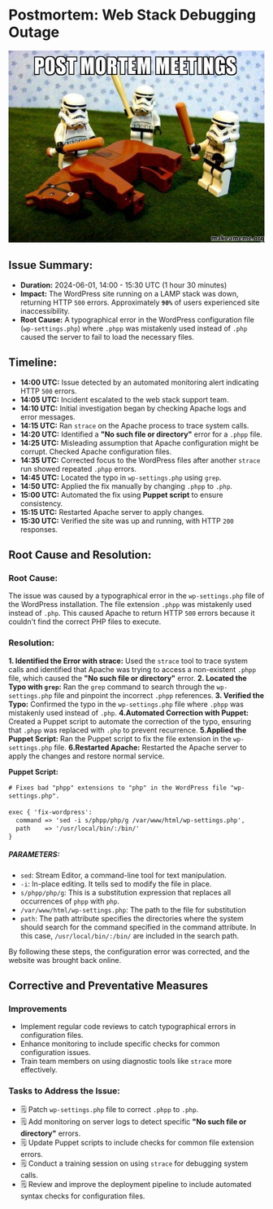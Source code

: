 # Postmortem: Web Stack Debugging Outage

![Flogging a dead horse](post-mortem-meetings.jpg)

## Issue Summary:

* **Duration:** 2024-06-01, 14:00 - 15:30 UTC (1 hour 30 minutes)
* **Impact:** The WordPress site running on a LAMP stack was down, returning HTTP `500` errors. Approximately **`90%`** of users experienced site inaccessibility.
* **Root Cause:** A typographical error in the WordPress configuration file (`wp-settings.php`) where `.phpp` was mistakenly used instead of `.php` caused the server to fail to load the necessary files.

## Timeline:
* **14:00 UTC:** Issue detected by an automated monitoring alert indicating HTTP `500` errors.
* **14:05 UTC:** Incident escalated to the web stack support team.
* **14:10 UTC:** Initial investigation began by checking Apache logs and error messages.
* **14:15 UTC:** Ran `strace` on the Apache process to trace system calls.
* **14:20 UTC:** Identified a **"No such file or directory"** error for a `.phpp` file.
* **14:25 UTC:** Misleading assumption that Apache configuration might be corrupt. Checked Apache configuration files.
* **14:35 UTC:** Corrected focus to the WordPress files after another `strace` run showed repeated `.phpp` errors.
* **14:45 UTC:** Located the typo in `wp-settings.php` using `grep`.
* **14:50 UTC:** Applied the fix manually by changing `.phpp` to `.php`.
* **15:00 UTC:** Automated the fix using **Puppet script** to ensure consistency.
* **15:15 UTC:** Restarted Apache server to apply changes.
* **15:30 UTC:** Verified the site was up and running, with HTTP `200` responses.

## Root Cause and Resolution:

### Root Cause:
The issue was caused by a typographical error in the `wp-settings.php` file of the WordPress installation. The file extension `.phpp` was mistakenly used instead of `.php`. This caused Apache to return HTTP `500` errors because it couldn't find the correct PHP files to execute.

### Resolution:

**1. Identified the Error with strace:** Used the `strace` tool to trace system calls and identified that Apache was trying to access a non-existent `.phpp` file, which caused the **"No such file or directory"** error.
**2. Located the Typo with `grep`:** Ran the `grep` command to search through the `wp-settings.php` file and pinpoint the incorrect `.phpp` references.
**3. Verified the Typo:** Confirmed the typo in the `wp-settings.php` file where `.phpp` was mistakenly used instead of `.php`.
**4.Automated Correction with Puppet:** Created a Puppet script to automate the correction of the typo, ensuring that `.phpp` was replaced with `.php` to prevent recurrence.
**5.Applied the Puppet Script:** Ran the Puppet script to fix the file extension in the `wp-settings.php` file.
**6.Restarted Apache:** Restarted the Apache server to apply the changes and restore normal service.

**Puppet Script:**

```
# Fixes bad "phpp" extensions to "php" in the WordPress file "wp-settings.php".

exec { 'fix-wordpress':
  command => 'sed -i s/phpp/php/g /var/www/html/wp-settings.php',
  path    => '/usr/local/bin/:/bin/'
}
```

##### PARAMETERS:
* `sed`: Stream Editor, a command-line tool for text manipulation.
* `-i`: In-place editing. It tells sed to modify the file in place.
* `s/phpp/php/g`: This is a substitution expression that replaces all occurrences of `phpp` with `php`.
* `/var/www/html/wp-settings.php`: The path to the file for substitution
* `path`: The path attribute specifies the directories where the system should search for the command specified in the command attribute. In this case, `/usr/local/bin/:/bin/` are included in the search path.

By following these steps, the configuration error was corrected, and the website was brought back online.


## Corrective and Preventative Measures

### Improvements
* Implement regular code reviews to catch typographical errors in configuration files.
* Enhance monitoring to include specific checks for common configuration issues.
* Train team members on using diagnostic tools like `strace` more effectively.

### Tasks to Address the Issue:
* 🗒 Patch `wp-settings.php` file to correct `.phpp` to `.php`.
* 🗒 Add monitoring on server logs to detect specific **"No such file or directory"** errors.
* 🗒 Update Puppet scripts to include checks for common file extension errors.
* 🗒 Conduct a training session on using `strace` for debugging system calls.
* 🗒 Review and improve the deployment pipeline to include automated syntax checks for configuration files.